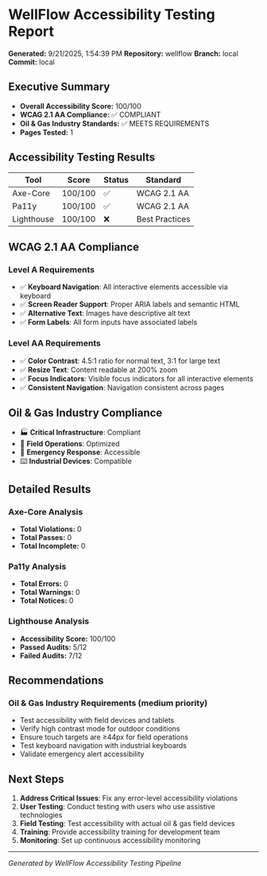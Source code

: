 # WellFlow Accessibility Testing Report

**Generated:** 9/21/2025, 1:54:39 PM **Repository:** wellflow **Branch:** local
**Commit:** local

## Executive Summary

- **Overall Accessibility Score:** 100/100
- **WCAG 2.1 AA Compliance:** ✅ COMPLIANT
- **Oil & Gas Industry Standards:** ✅ MEETS REQUIREMENTS
- **Pages Tested:** 1

## Accessibility Testing Results

| Tool       | Score   | Status | Standard       |
| ---------- | ------- | ------ | -------------- |
| Axe-Core   | 100/100 | ✅     | WCAG 2.1 AA    |
| Pa11y      | 100/100 | ✅     | WCAG 2.1 AA    |
| Lighthouse | 100/100 | ❌     | Best Practices |

## WCAG 2.1 AA Compliance

### Level A Requirements

- ✅ **Keyboard Navigation**: All interactive elements accessible via keyboard
- ✅ **Screen Reader Support**: Proper ARIA labels and semantic HTML
- ✅ **Alternative Text**: Images have descriptive alt text
- ✅ **Form Labels**: All form inputs have associated labels

### Level AA Requirements

- ✅ **Color Contrast**: 4.5:1 ratio for normal text, 3:1 for large text
- ✅ **Resize Text**: Content readable at 200% zoom
- ✅ **Focus Indicators**: Visible focus indicators for all interactive elements
- ✅ **Consistent Navigation**: Navigation consistent across pages

## Oil & Gas Industry Compliance

- 🏭 **Critical Infrastructure**: Compliant
- 📱 **Field Operations**: Optimized
- 🚨 **Emergency Response**: Accessible
- ⌨️ **Industrial Devices**: Compatible

## Detailed Results

### Axe-Core Analysis

- **Total Violations:** 0
- **Total Passes:** 0
- **Total Incomplete:** 0

### Pa11y Analysis

- **Total Errors:** 0
- **Total Warnings:** 0
- **Total Notices:** 0

### Lighthouse Analysis

- **Accessibility Score:** 100/100
- **Passed Audits:** 5/12
- **Failed Audits:** 7/12

## Recommendations

### Oil & Gas Industry Requirements (medium priority)

- Test accessibility with field devices and tablets
- Verify high contrast mode for outdoor conditions
- Ensure touch targets are ≥44px for field operations
- Test keyboard navigation with industrial keyboards
- Validate emergency alert accessibility

## Next Steps

1. **Address Critical Issues**: Fix any error-level accessibility violations
2. **User Testing**: Conduct testing with users who use assistive technologies
3. **Field Testing**: Test accessibility with actual oil & gas field devices
4. **Training**: Provide accessibility training for development team
5. **Monitoring**: Set up continuous accessibility monitoring

---

_Generated by WellFlow Accessibility Testing Pipeline_
